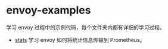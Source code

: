 
# envoy-examples

学习 envoy 过程中的示例代码，每个文件夹内都有详细的学习过程。

- [stats](./stats) 学习 envoy 如何将统计信息传输到 Prometheus。 